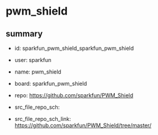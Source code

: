 # pwm_shield
 
## summary 
* id: sparkfun_pwm_shield_sparkfun_pwm_shield
* user: sparkfun
* name: pwm_shield
* board: sparkfun_pwm_shield
* repo: https://github.com/sparkfun/PWM_Shield



* src_file_repo_sch: 
* src_file_repo_sch_link: https://github.com/sparkfun/PWM_Shield/tree/master/






